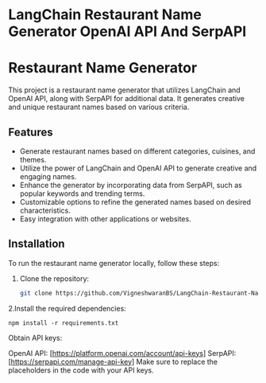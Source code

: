 # LangChain Restaurant Name Generator OpenAI API And SerpAPI

# Restaurant Name Generator

This project is a restaurant name generator that utilizes LangChain and OpenAI API, along with SerpAPI for additional data. It generates creative and unique restaurant names based on various criteria.

## Features

- Generate restaurant names based on different categories, cuisines, and themes.
- Utilize the power of LangChain and OpenAI API to generate creative and engaging names.
- Enhance the generator by incorporating data from SerpAPI, such as popular keywords and trending terms.
- Customizable options to refine the generated names based on desired characteristics.
- Easy integration with other applications or websites.

## Installation

To run the restaurant name generator locally, follow these steps:

1. Clone the repository:

   ```bash
   git clone https://github.com/VigneshwaranBS/LangChain-Restaurant-Name-Generator-OpenAI-API.git
   ```

2.Install the required dependencies:

```
npm install -r requirements.txt
```
Obtain API keys:

OpenAI API: [https://platform.openai.com/account/api-keys]
SerpAPI: [https://serpapi.com/manage-api-key]
Make sure to replace the placeholders in the code with your API keys.
